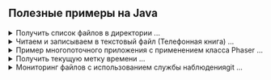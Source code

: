 ## Полезные примеры на Java

<details><summary>Получить список файлов в директории ...</summary>

```java
import java.io.File;
import java.util.Set;
import java.util.stream.Collectors;
import java.util.stream.Stream;

// Пример выводит все файлы в указанной директории + фильтр.
// Фильтрация коллекций с использованием нескольких критериев.

class ListFiles {

    public Set<String> listFilesUsingJavaIO(String dir) {
        return Stream.of(new File(dir).listFiles())
                //.filter(file -> !file.isDirectory())
                .filter(file -> !file.isDirectory() &&  // фильтр: файл не является директорий
                        file.getName().startsWith("GetListFiles")) // фильтр: имя файла начинается с "..."
                .map(File::getName)
                .collect(Collectors.toSet());
    }
}

public class GetListFiles {

    public static void main(String[] args) {
        String dir ="src/main/java/package01/";
        ListFiles listFiles = new ListFiles();
        System.out.println("Получить список файлов в директории: " + dir + "\n..");
        for (String checkFile : listFiles.listFilesUsingJavaIO(dir)) {
            System.out.println(checkFile);
        }
    }
}

/* -------------------------------------------
Получить список файлов в директории: src/main/java/package01/
..
GetListFiles.java
 */
```

[GetListFiles.java](https://github.com/aykononov/JavaExamples/tree/main/src/main/java/package01/GetListFiles.java "https://github.com/aykononov/JavaExamples/tree/main/src/main/java/package01/ListFilesDemo.java")

</details>

<details><summary>Читаем и записываем в текстовый файл (Телефонная книга) ...</summary>

```java
/* Простая база данных телефонных номеров, построенная на основе
   чтения и записи текстового файла со списком свойств.  */
import javax.imageio.IIOException;
import java.io.*;
import java.util.Properties;

public class PhoneBookFromTextFile {
    public static void main(String[] args) throws IOException {
        Properties ht = new Properties();
        BufferedReader br = new BufferedReader(new InputStreamReader(System.in));
        String name, number;
        FileInputStream fin = null;
        boolean changed = false;

        // Попытаться открыть файл phonebook.dat
        try {
            fin = new FileInputStream("src/main/java/package02/phonebook.dat");
        } catch (FileNotFoundException e) {
            // игнорировать отсутствующий файл
        }

        // Если телефонная книга уже существует, загрузить существующие телефонные номера.
        try {
            if (fin != null) {
                ht.load(fin);
                fin.close();
            }
        } catch (IIOException e) {
            System.out.println("Oшибкa чтения файла.");
        } catch (IOException e) {
            e.printStackTrace();
        }

        // разрешить пользователю вводить новые имена и номера телефонов абонентов
        do {
            System.out.println("Добавить контакт ('exit' для завершения).\n ввeдитe имя: ");
            name = br.readLine();
            if (name.equals("exit")) continue;
            System.out.println("Bвeдитe номер: ");
            number = br.readLine();
            ht.put(name, number);
            changed = true;
        } while (!name.equals("exit"));

        // сохранить телефонную книгу, если она изменилась
        if (changed) {
            FileOutputStream fout = new FileOutputStream("src/main/java/package02/phonebook.dat");
            ht.store(fout, "Телефонная книга");
            fout.close();
        }

        //искать номер по имени абонента
        do {
            System.out.println("Поиск контакта по имени ('exit' для завершения).\n ввeдитe имя: ");
            name = br.readLine();
            if (name.equals("exit")) continue;
            number = (String) ht.get(name);
            System.out.println("Контакт: " + name + ", " + number);
        } while (!name.equals("exit"));
    }
}
/* ----------------------------------------------
Добавить контакт ('exit' для завершения).
 ввeдитe имя:
alex
Bвeдитe номер:
111
Добавить контакт ('exit' для завершения).
 ввeдитe имя:
elen
Bвeдитe номер:
222
Добавить контакт ('exit' для завершения).
 ввeдитe имя:
exit
Поиск контакта по имени ('exit' для завершения).
 ввeдитe имя:
alex
Контакт: alex, 111
Поиск контакта по имени ('exit' для завершения).
 ввeдитe имя:
exit

 */
```

[PhoneBookFromTextFile.java](https://github.com/aykononov/JavaExamples/tree/main/src/main/java/package02/PhoneBookFromTextFile.java "https://github.com/aykononov/JavaExamples/tree/main/src/main/java/package02/PhoneBookFromTextFile.java")

</details>

<details><summary>Пример многопоточного приложения с применением класса Phaser ...</summary>

```java
/* Пример многопоточного приложения с применением класса Phaser.

Класс Phaser синхронизирует потоки - он определяет объект синхронизации,
который ждет, пока не завершится определенная фаза.
Далее Phaser переходит к следующей стадии или фазе и снова ожидает ее завершения.
*/
import java.util.concurrent.Phaser;

class PhaseThread implements Runnable {
    Phaser phaser;
    String name;

    PhaseThread(Phaser phaser, String name) {
        this.phaser = phaser;
        this.name = name;

        // регистрирует текущий поток как участника
        phaser.register();
    }

    public void run() {
        System.out.println(this.name + " выполняет фазу " + phaser.getPhase());
        phaser.arriveAndAwaitAdvance(); // сообщает, что Первая фаза достигнута
        try {
            Thread.sleep(100);
        } catch (InterruptedException e) {
            System.out.println(e.getMessage());
        }

        System.out.println(this.name + " выполняет фазу " + phaser.getPhase());
        phaser.arriveAndAwaitAdvance(); // сообщает, что Вторая фаза достигнута
        try {
            Thread.sleep(100);
        } catch (InterruptedException e) {
            System.out.println(e.getMessage());
        }

        System.out.println(this.name + " выполняет фазу " + phaser.getPhase());
        phaser.arriveAndDeregister(); // сообщает о Завершении фаз и удаляет с регистрации объект
    }
}

class MultithreadingUsingPhaser {
    public static void main(String[] args) {
        Phaser phaser = new Phaser(1); // число 1 - главный поток
        new Thread(new PhaseThread(phaser, "PhaserThread 1")).start();
        new Thread(new PhaseThread(phaser, "PhaserThread 2")).start();
        new Thread(new PhaseThread(phaser, "PhaserThread 3")).start();

        // ожидаем завершения фазы 0
        int phase = phaser.getPhase();
        phaser.arriveAndAwaitAdvance();
        System.out.println("Фаза " + phase + " завершена");

        // ожидаем завершения фазы 1
        phase = phaser.getPhase();
        phaser.arriveAndAwaitAdvance();
        System.out.println("Фаза " + phase + " завершена");

        // ожидаем завершения фазы 2
        phase = phaser.getPhase();
        phaser.arriveAndAwaitAdvance();
        System.out.println("Фаза " + phase + " завершена");

        phaser.arriveAndDeregister();
    }
}

/* ----------------------------
PhaserThread 2 выполняет фазу 0
PhaserThread 3 выполняет фазу 0
PhaserThread 1 выполняет фазу 0
Фаза 0 завершена
PhaserThread 1 выполняет фазу 1
PhaserThread 3 выполняет фазу 1
PhaserThread 2 выполняет фазу 1
Фаза 1 завершена
PhaserThread 2 выполняет фазу 2
PhaserThread 1 выполняет фазу 2
PhaserThread 3 выполняет фазу 2
Фаза 2 завершена
 */
```

[MultithreadingUsingPhaser.java](https://github.com/aykononov/JavaExamples/tree/main/src/main/java/package03/MultithreadingUsingPhaser.java "https://github.com/aykononov/JavaExamples/tree/main/src/main/java/package03/PhaseThreadDemo.java")

</details>

<details><summary>Получить текущую метку времени ...</summary>

```java
/* Получить текущую метку времени */

import java.sql.Timestamp;

public class GetCurrentTimestamp {
    public static void main(String[] args) {
        System.out.println(new Timestamp(System.currentTimeMillis()));
    }
}

/*---------------------
2020-11-25 15:36:10.581
 */
```

[GetCurrentTimestamp.java](https://github.com/aykononov/JavaExamples/tree/main/src/main/java/package04/GetCurrentTimestamp.java "https://github.com/aykononov/JavaExamples/tree/main/src/main/java/package04/GetCurrentTimestamp.java")

</details>

<details><summary>Мониторинг файлов с использованием службы наблюденияgit ...</summary>

```java
/* Мониторинг файлов с использованием службы наблюдения.
*  WatchService - Служба наблюдения, которая отслеживает зарегистрированные объекты на предмет изменений и событий. */
import java.io.IOException;
import java.nio.file.*;

public class WatcherServiceExample {
    public static void main(String[] args) {

        try (WatchService watchService = FileSystems.getDefault().newWatchService()) {
            Path path = Paths.get("src/main/java/package05");
            path.register(watchService,
                    StandardWatchEventKinds.ENTRY_CREATE,
                    StandardWatchEventKinds.ENTRY_DELETE,
                    StandardWatchEventKinds.ENTRY_MODIFY);
            WatchKey key;
            while ((key = watchService.take()) != null) {
                for (WatchEvent<?> event : key.pollEvents()) {
                    System.out.println(path + ": " + event.kind() + ": " + event.context());
                }
                key.reset();
            }
        } catch (IOException | InterruptedException e) {
            System.out.println(e.getMessage());
        }
    }
}
/* -----------------------------------------
src\main\java\package05: ENTRY_CREATE: a.txt
src\main\java\package05: ENTRY_MODIFY: a.txt
src\main\java\package05: ENTRY_DELETE: a.txt

 */
```

[WatcherServiceExample.java](https://github.com/aykononov/JavaExamples/tree/main/src/main/java/package05/WatcherServiceExample.java "https://github.com/aykononov/JavaExamples/tree/main/src/main/java/package05/WatcherServiceExample.java")

</details>
